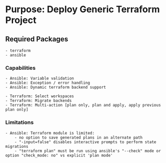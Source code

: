 # Purpose: Deploy Generic Terraform Project

## Required Packages

    - terraform
    - ansible

### Capabilities
    
    - Ansible: Variable validation
    - Ansible: Exception / error handling
    - Ansible: Dynamic terraform backend support

    - Terraform: Select workspaces
    - Terraform: Migrate backends
    - Terraform: Multi-action [plan only, plan and apply, apply previous plan only]

### Limitations

    - Ansible: Terraform module is limited:
        - no option to save generated plans in an alternate path
        - "-input=false" disables interactive prompts to perform state migrations
        - "terraform plan" must be run using ansible's "--check" mode or option "check_mode: no" vs explicit 'plan mode'

